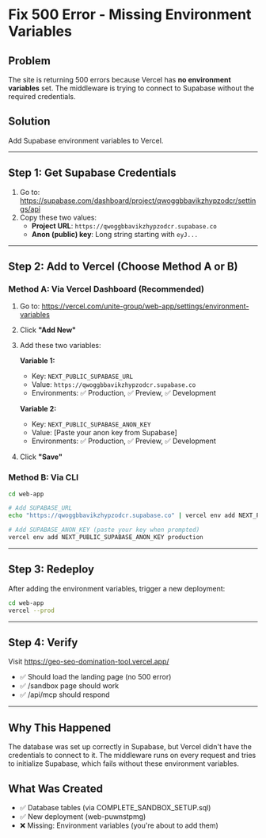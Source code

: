 # Fix 500 Error - Missing Environment Variables

## Problem
The site is returning 500 errors because Vercel has **no environment variables** set. The middleware is trying to connect to Supabase without the required credentials.

## Solution
Add Supabase environment variables to Vercel.

---

## Step 1: Get Supabase Credentials

1. Go to: https://supabase.com/dashboard/project/qwoggbbavikzhypzodcr/settings/api
2. Copy these two values:
   - **Project URL**: `https://qwoggbbavikzhypzodcr.supabase.co`
   - **Anon (public) key**: Long string starting with `eyJ...`

---

## Step 2: Add to Vercel (Choose Method A or B)

### Method A: Via Vercel Dashboard (Recommended)

1. Go to: https://vercel.com/unite-group/web-app/settings/environment-variables
2. Click **"Add New"**
3. Add these two variables:

   **Variable 1:**
   - Key: `NEXT_PUBLIC_SUPABASE_URL`
   - Value: `https://qwoggbbavikzhypzodcr.supabase.co`
   - Environments: ✅ Production, ✅ Preview, ✅ Development

   **Variable 2:**
   - Key: `NEXT_PUBLIC_SUPABASE_ANON_KEY`
   - Value: [Paste your anon key from Supabase]
   - Environments: ✅ Production, ✅ Preview, ✅ Development

4. Click **"Save"**

### Method B: Via CLI

```bash
cd web-app

# Add SUPABASE_URL
echo "https://qwoggbbavikzhypzodcr.supabase.co" | vercel env add NEXT_PUBLIC_SUPABASE_URL production

# Add SUPABASE_ANON_KEY (paste your key when prompted)
vercel env add NEXT_PUBLIC_SUPABASE_ANON_KEY production
```

---

## Step 3: Redeploy

After adding the environment variables, trigger a new deployment:

```bash
cd web-app
vercel --prod
```

---

## Step 4: Verify

Visit https://geo-seo-domination-tool.vercel.app/

- ✅ Should load the landing page (no 500 error)
- ✅ /sandbox page should work
- ✅ /api/mcp should respond

---

## Why This Happened

The database was set up correctly in Supabase, but Vercel didn't have the credentials to connect to it. The middleware runs on every request and tries to initialize Supabase, which fails without these environment variables.

## What Was Created

- ✅ Database tables (via COMPLETE_SANDBOX_SETUP.sql)
- ✅ New deployment (web-puwnstpmg)
- ❌ Missing: Environment variables (you're about to add them)
